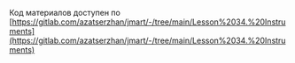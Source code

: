 Код материалов доступен по [https://gitlab.com/azatserzhan/jmart/-/tree/main/Lesson%2034.%20Instruments](https://gitlab.com/azatserzhan/jmart/-/tree/main/Lesson%2034.%20Instruments)
